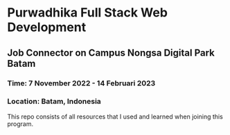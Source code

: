 # Purwadhika Full Stack Web Development
## Job Connector on Campus Nongsa Digital Park Batam
### Time: 7 November 2022 - 14 Februari 2023
### Location: Batam, Indonesia

This repo consists of all resources that I used and learned when joining this program. 
